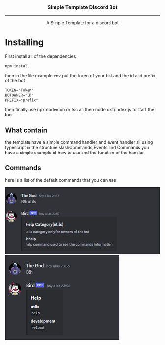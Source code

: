 <h3 align="center">Simple Template Discord Bot</h3>

<div align="center">

</div>

---

<p align="center"> A Simple Template for a discord bot
    <br> 
</p>

# Installing

First install all of the dependencies

```bash
npm install
```

then in the file example.env put the token of your bot and the id and prefix of the bot

```env
TOKEN="Token"
BOTOWNER="ID"
PREFIX="prefix"
```

then finally use npx nodemon or tsc an then node dist/index.js to start the bot

## What contain

the template have a simple command handler and event handler all using typescript in the structure slashCommands,Events and Commands you have a simple example of how to use and the function of the handler

## Commands

here is a list of the default commands that you can use

<img src="./docs/CustomHelp.png">
<img src="./docs/Help.png">
